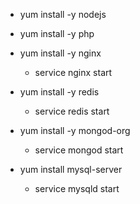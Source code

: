 * yum install -y nodejs

* yum install -y php

* yum install -y nginx
    - service nginx start

* yum install -y redis
    - service redis start

* yum install -y mongod-org
    - service mongod start

* yum install mysql-server
    - service mysqld start
